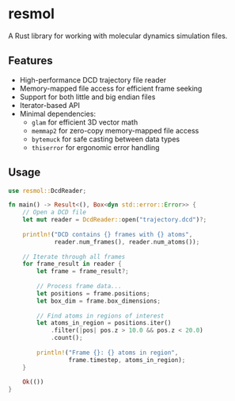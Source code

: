 # resmol

A Rust library for working with molecular dynamics simulation files.

## Features

- High-performance DCD trajectory file reader
- Memory-mapped file access for efficient frame seeking
- Support for both little and big endian files
- Iterator-based API
- Minimal dependencies:
  - `glam` for efficient 3D vector math
  - `memmap2` for zero-copy memory-mapped file access
  - `bytemuck` for safe casting between data types
  - `thiserror` for ergonomic error handling

## Usage

```rust
use resmol::DcdReader;

fn main() -> Result<(), Box<dyn std::error::Error>> {
    // Open a DCD file
    let mut reader = DcdReader::open("trajectory.dcd")?;
    
    println!("DCD contains {} frames with {} atoms", 
             reader.num_frames(), reader.num_atoms());
             
    // Iterate through all frames
    for frame_result in reader {
        let frame = frame_result?;
        
        // Process frame data...
        let positions = frame.positions;
        let box_dim = frame.box_dimensions;
        
        // Find atoms in regions of interest
        let atoms_in_region = positions.iter()
            .filter(|pos| pos.z > 10.0 && pos.z < 20.0)
            .count();
            
        println!("Frame {}: {} atoms in region", 
                 frame.timestep, atoms_in_region);
    }
    
    Ok(())
}
